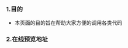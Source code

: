 ### 1.目的
  - 本页面的目的旨在帮助大家方便的调用各类代码

### 2.在线预览地址

[本页面的Nbviewer]: https://nbviewer.org/github/LBX-learning/code/

